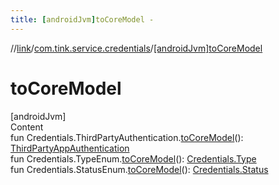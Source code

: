 ```yaml
---
title: [androidJvm]toCoreModel -
---
```

//[link](../index.md)/[com.tink.service.credentials](index.md)/[[androidJvm]toCoreModel]([android-jvm]to-core-model.md)



# toCoreModel  
[androidJvm]  
Content  
fun Credentials.ThirdPartyAuthentication.[toCoreModel]([android-jvm]to-core-model.md)(): [ThirdPartyAppAuthentication](../com.tink.model.authentication/[android-jvm]-third-party-app-authentication/index.md)  
fun Credentials.TypeEnum.[toCoreModel]([android-jvm]to-core-model.md)(): [Credentials.Type](../com.tink.model.credentials/[android-jvm]-credentials/-type/index.md)  
fun Credentials.StatusEnum.[toCoreModel]([android-jvm]to-core-model.md)(): [Credentials.Status](../com.tink.model.credentials/[android-jvm]-credentials/-status/index.md)  




